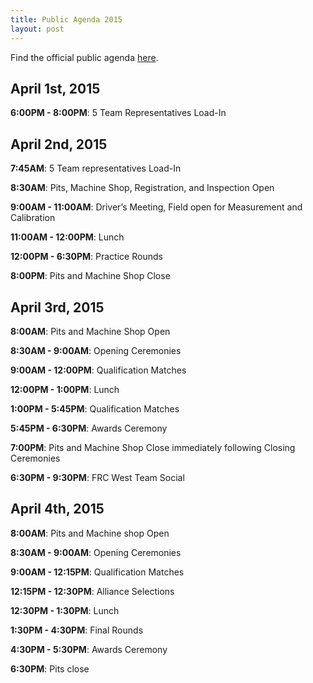 ```yaml
---
title: Public Agenda 2015
layout: post
---
```


Find the official public agenda [here](http://www.usfirst.org/uploadedFiles/Robotics_Programs/FRC/Events/2015/2015_ABCA_Agenda.pdf).

## April 1st, 2015
**6:00PM - 8:00PM**: 5 Team Representatives Load-In

## April 2nd, 2015
**7:45AM**: 5 Team representatives Load-In

**8:30AM**: Pits, Machine Shop, Registration, and Inspection Open

**9:00AM - 11:00AM**: Driver’s Meeting, Field open for Measurement and Calibration

**11:00AM - 12:00PM**: Lunch

**12:00PM - 6:30PM**: Practice Rounds

**8:00PM**: Pits and Machine Shop Close

## April 3rd, 2015
**8:00AM**: Pits and Machine Shop Open

**8:30AM - 9:00AM**: Opening Ceremonies

**9:00AM - 12:00PM**: Qualification Matches

**12:00PM - 1:00PM**: Lunch

**1:00PM - 5:45PM**: Qualification Matches

**5:45PM - 6:30PM**: Awards Ceremony

**7:00PM**: Pits and Machine Shop Close immediately following Closing Ceremonies

**6:30PM - 9:30PM**: FRC West Team Social

## April 4th, 2015
**8:00AM**: Pits and Machine shop Open

**8:30AM - 9:00AM**: Opening Ceremonies

**9:00AM - 12:15PM**: Qualification Matches

**12:15PM - 12:30PM**: Alliance Selections

**12:30PM - 1:30PM**: Lunch

**1:30PM - 4:30PM**: Final Rounds

**4:30PM - 5:30PM**: Awards Ceremony

**6:30PM**: Pits close


